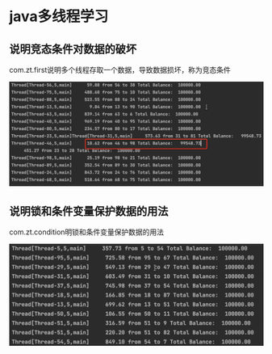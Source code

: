 # java多线程学习

## 说明竞态条件对数据的破坏

com.zt.first说明多个线程存取一个数据，导致数据损坏，称为竞态条件

![竞态条件](./img/竞态条件.jpg)

## 说明锁和条件变量保护数据的用法

com.zt.condition明锁和条件变量保护数据的用法

![重入锁和条件变量](./img/重入锁和条件变量.jpg)